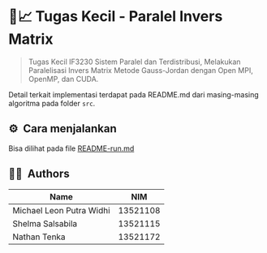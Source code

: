 # 🔢📈 Tugas Kecil - Paralel Invers Matrix
> Tugas Kecil IF3230 Sistem Paralel dan Terdistribusi, Melakukan Paralelisasi Invers Matrix Metode Gauss-Jordan dengan Open MPI, OpenMP, dan CUDA.

Detail terkait implementasi terdapat pada README.md dari masing-masing algoritma pada folder `src`.

## ⚙️ &nbsp;Cara menjalankan
Bisa dilihat pada file [README-run.md](https://github.com/Sister20/if3230-tucil-terserah/blob/main/README-run.md)

## 🙋‍♂️ &nbsp;Authors
| Name                     |   NIM     |  
| ------------------------ | --------- |
| Michael Leon Putra Widhi | 13521108  |
| Shelma Salsabila         | 13521115  |
| Nathan Tenka             | 13521172  |